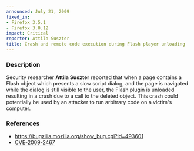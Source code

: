 ```yaml
---
announced: July 21, 2009
fixed_in:
- Firefox 3.5.1
- Firefox 3.0.12
impact: Critical
reporter: Attila Suszter
title: Crash and remote code execution during Flash player unloading
---
```


<h3>Description</h3>

<p>Security researcher <strong>Attila Suszter</strong> reported that
when a page contains a Flash object which presents a slow script
dialog, and the page is navigated while the dialog is still visible to
the user, the Flash plugin is unloaded resulting in a crash due to a
call to the deleted object.  This crash could potentially be used by
an attacker to run arbitrary code on a victim's computer.</p>

<h3>References</h3>

<ul>
  <li><a href="https://bugzilla.mozilla.org/show_bug.cgi?id=493601">https://bugzilla.mozilla.org/show_bug.cgi?id=493601</a></li>
  <li><a class="ex-ref" href="http://cve.mitre.org/cgi-bin/cvename.cgi?name=CVE-2009-2467">CVE-2009-2467</a></li>
</ul>



